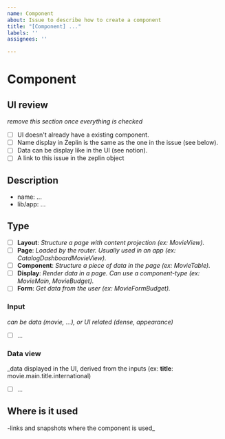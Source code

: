```yaml
---
name: Component
about: Issue to describe how to create a component
title: "[Component] ..."
labels: ''
assignees: ''

---
```


# Component

## UI review
_remove this section once everything is checked_
- [ ] UI doesn't already have a existing component.
- [ ] Name display in Zeplin is the same as the one in the issue (see below).
- [ ] Data can be display like in the UI (see notion).
- [ ] A link to this issue in the zeplin object

## Description

- name: ...
- lib/app: ...

## Type
- [ ] **Layout**: _Structure a page with content projection (ex: MovieView)._
- [ ] **Page**: _Loaded by the router. Usually used in an app (ex: CatalogDashboardMovieView)._
- [ ] **Component**: _Structure a piece of data in the page (ex: MovieTable)._
- [ ] **Display**: _Render data in a page. Can use a component-type (ex: MovieMain, MovieBudget)._
- [ ] **Form**: _Get data from the user (ex: MovieFormBudget)._

### Input
_can be data (movie, ...), or UI related (dense, appearance)_
- [ ] ...

### Data view
_data displayed in the UI, derived from the inputs (ex: **title**: movie.main.title.international)
- [ ] ...

## Where is it used
-links and snapshots where the component is used_
